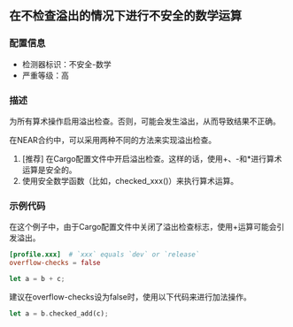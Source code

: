 
## 在不检查溢出的情况下进行不安全的数学运算

### 配置信息

* 检测器标识：不安全-数学
* 严重等级：高

### 描述

为所有算术操作启用溢出检查。否则，可能会发生溢出，从而导致结果不正确。

在NEAR合约中，可以采用两种不同的方法来实现溢出检查。

1. \[推荐\] 在Cargo配置文件中开启溢出检查。这样的话，使用+、-和*进行算术运算是安全的。
2. 使用安全数学函数（比如，checked_xxx()）来执行算术运算。

### 示例代码

在这个例子中，由于Cargo配置文件中关闭了溢出检查标志，使用+运算可能会引发溢出。

```toml
[profile.xxx]  # `xxx` equals `dev` or `release`
overflow-checks = false
```

```rust
let a = b + c;
```

建议在overflow-checks设为false时，使用以下代码来进行加法操作。

```rust
let a = b.checked_add(c);
```
